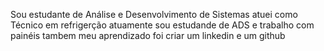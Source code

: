 Sou estudante de Análise e Desenvolvimento de Sistemas
atuei como Técnico em refrigerção
atuamente sou estudande de ADS e trabalho com painéis tambem
meu aprendizado foi criar um linkedin e um github
